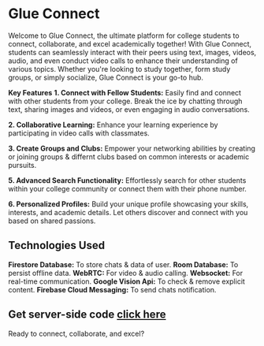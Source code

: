 # Glue Connect
Welcome to Glue Connect, the ultimate platform for college students to connect, collaborate, and excel academically together! With Glue Connect, students can seamlessly interact with their peers using text, images, videos, audio, and even conduct video calls to enhance their understanding of various topics. Whether you're looking to study together, form study groups, or simply socialize, Glue Connect is your go-to hub.

**Key Features**
**1. Connect with Fellow Students:**
Easily find and connect with other students from your college. Break the ice by chatting through text, sharing images and videos, or even engaging in audio conversations.

**2. Collaborative Learning:**
Enhance your learning experience by participating in video calls with classmates.

**3. Create Groups and Clubs:**
Empower your networking abilities by creating or joining groups & differnt clubs based on common interests or academic pursuits.

**5. Advanced Search Functionality:**
Effortlessly search for other students within your college community or connect them with their phone number.

**6. Personalized Profiles:**
Build your unique profile showcasing your skills, interests, and academic details. Let others discover and connect with you based on shared passions.

## Technologies Used

**Firestore Database:** To store chats & data of user.
**Room Database:** To persist offline data.
**WebRTC:** For video & audio calling.
**Websocket:** For real-time communication.
**Google Vision Api:** To check & remove explicit content.
**Firebase Cloud Messaging:** To send chats notification.

## Get server-side code [click here](https://github.com/HarshJAISWAL0011/Chat-websocket)



Ready to connect, collaborate, and excel?
